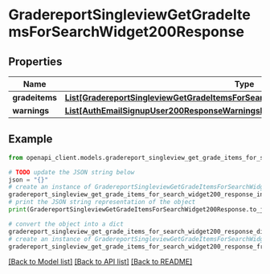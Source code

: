 # GradereportSingleviewGetGradeItemsForSearchWidget200Response


## Properties

Name | Type | Description | Notes
------------ | ------------- | ------------- | -------------
**gradeitems** | [**List[GradereportSingleviewGetGradeItemsForSearchWidget200ResponseGradeitemsInner]**](GradereportSingleviewGetGradeItemsForSearchWidget200ResponseGradeitemsInner.md) |  | 
**warnings** | [**List[AuthEmailSignupUser200ResponseWarningsInner]**](AuthEmailSignupUser200ResponseWarningsInner.md) |  | [optional] 

## Example

```python
from openapi_client.models.gradereport_singleview_get_grade_items_for_search_widget200_response import GradereportSingleviewGetGradeItemsForSearchWidget200Response

# TODO update the JSON string below
json = "{}"
# create an instance of GradereportSingleviewGetGradeItemsForSearchWidget200Response from a JSON string
gradereport_singleview_get_grade_items_for_search_widget200_response_instance = GradereportSingleviewGetGradeItemsForSearchWidget200Response.from_json(json)
# print the JSON string representation of the object
print(GradereportSingleviewGetGradeItemsForSearchWidget200Response.to_json())

# convert the object into a dict
gradereport_singleview_get_grade_items_for_search_widget200_response_dict = gradereport_singleview_get_grade_items_for_search_widget200_response_instance.to_dict()
# create an instance of GradereportSingleviewGetGradeItemsForSearchWidget200Response from a dict
gradereport_singleview_get_grade_items_for_search_widget200_response_from_dict = GradereportSingleviewGetGradeItemsForSearchWidget200Response.from_dict(gradereport_singleview_get_grade_items_for_search_widget200_response_dict)
```
[[Back to Model list]](../README.md#documentation-for-models) [[Back to API list]](../README.md#documentation-for-api-endpoints) [[Back to README]](../README.md)


